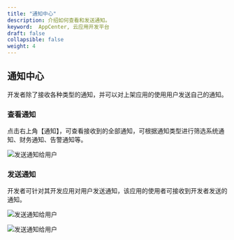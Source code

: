 ```yaml
---
title: "通知中心"
description: 介绍如何查看和发送通知。
keyword:  AppCenter, 云应用开发平台
draft: false
collapsible: false
weight: 4
---
```


## 通知中心

开发者除了接收各种类型的通知，并可以对上架应用的使用用户发送自己的通知。

### 查看通知

点击右上角【通知】，可查看接收到的全部通知，可根据通知类型进行筛选系统通知、财务通知、告警通知等。

![发送通知给用户](/appcenter/dev-platform/platform-manage/_image/notifications.png)

### 发送通知

开发者可针对其开发应用对用户发送通知，该应用的使用者可接收到开发者发送的通知。

![发送通知给用户](/appcenter/dev-platform/platform-manage/_image/notice-create.png)

![发送通知给用户](/appcenter/dev-platform/platform-manage/_image/notification-send.png)



